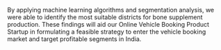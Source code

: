 By applying machine learning algorithms and segmentation analysis, we were able to identify the 
most suitable districts for bone supplement production. These findings will aid our Online Vehicle 
Booking Product Startup in formulating a feasible strategy to enter the vehicle booking market and 
target profitable segments in India.
